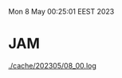 Mon  8 May 00:25:01 EEST 2023
# JAM
<a href='./cache/202305/08_00.log'>./cache/202305/08_00.log</a>
